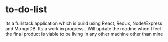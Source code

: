 # to-do-list
Its a fullstack application which is build using React, Redux, Node/Express and MongoDB.
Its a work in progress.. Will update the readme when I feel the final product is viable to be living in any other machine other than mine
